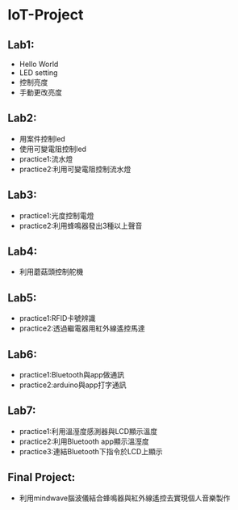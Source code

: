 # IoT-Project

## Lab1: ##
+ Hello World 
+ LED setting
+ 控制亮度
+ 手動更改亮度

## Lab2: ##
+ 用案件控制led 
+ 使用可變電阻控制led
+ practice1:流水燈
+ practice2:利用可變電阻控制流水燈


## Lab3: ##
+ practice1:光度控制電燈  
+ practice2:利用蜂鳴器發出3種以上聲音

## Lab4: ##
+ 利用蘑菇頭控制舵機

## Lab5: ##
+ practice1:RFID卡號辨識
+ practice2:透過繼電器用紅外線遙控馬達

## Lab6: ##
+ practice1:Bluetooth與app做通訊
+ practice2:arduino與app打字通訊

## Lab7: ##
+ practice1:利用溫溼度感測器與LCD顯示溫度
+ practice2:利用Bluetooth app顯示溫溼度
+ practice3:連結Bluetooth下指令於LCD上顯示

## Final Project: ##
+ 利用mindwave腦波儀結合蜂鳴器與紅外線遙控去實現個人音樂製作
